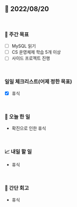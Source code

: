 ## 📅 2022/08/20

<br/>

### 🏹 주간 목표

- [ ] MySQL 읽기
- [ ] CS 운영체제 학습 5개 이상
- [ ] 사이드 프로젝트 진행

<br/>

### 일일 체크리스트(어제 정한 목표)

- [x] 휴식

<br/>

### 💯 오늘 한 일

- 확진으로 인한 휴식

<br/>

### 📈 내일 할 일

- 휴식

<br/>

### 🧐 간단 회고

- 휴식